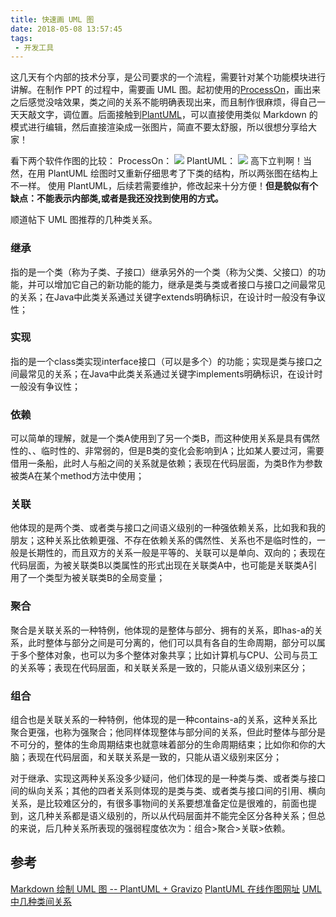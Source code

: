 ```yaml
---
title: 快速画 UML 图
date: 2018-05-08 13:57:45
tags:
 - 开发工具
---
```

这几天有个内部的技术分享，是公司要求的一个流程，需要针对某个功能模块进行讲解。在制作 PPT 的过程中，需要画 UML 图。起初使用的[ProcessOn](https://www.processon.com/)，画出来之后感觉没啥效果，类之间的关系不能明确表现出来，而且制作很麻烦，得自己一天天敲文字，调位置。后面接触到[PlantUML](http://plantuml.com/)，可以直接使用类似 Markdown 的模式进行编辑，然后直接渲染成一张图片，简直不要太舒服，所以很想分享给大家！

<!-- more -->

看下两个软件作图的比较：
ProcessOn：
![](https://images-1258496336.cos.ap-chengdu.myqcloud.com/2018/5/8/2.png)
PlantUML：
![](https://images-1258496336.cos.ap-chengdu.myqcloud.com/2018/5/8/1.png)
高下立判啊！当然，在用 PlantUML 绘图时又重新仔细思考了下类的结构，所以两张图在结构上不一样。
使用 PlantUML，后续若需要维护，修改起来十分方便！**但是貌似有个缺点：不能表示内部类,或者是我还没找到使用的方式。**

顺道帖下 UML 图推荐的几种类关系。
### 继承
指的是一个类（称为子类、子接口）继承另外的一个类（称为父类、父接口）的功能，并可以增加它自己的新功能的能力，继承是类与类或者接口与接口之间最常见的关系；在Java中此类关系通过关键字extends明确标识，在设计时一般没有争议性；

### 实现
指的是一个class类实现interface接口（可以是多个）的功能；实现是类与接口之间最常见的关系；在Java中此类关系通过关键字implements明确标识，在设计时一般没有争议性；

### 依赖
可以简单的理解，就是一个类A使用到了另一个类B，而这种使用关系是具有偶然性的、、临时性的、非常弱的，但是B类的变化会影响到A；比如某人要过河，需要借用一条船，此时人与船之间的关系就是依赖；表现在代码层面，为类B作为参数被类A在某个method方法中使用；

### 关联
他体现的是两个类、或者类与接口之间语义级别的一种强依赖关系，比如我和我的朋友；这种关系比依赖更强、不存在依赖关系的偶然性、关系也不是临时性的，一般是长期性的，而且双方的关系一般是平等的、关联可以是单向、双向的；表现在代码层面，为被关联类B以类属性的形式出现在关联类A中，也可能是关联类A引用了一个类型为被关联类B的全局变量；

### 聚合
聚合是关联关系的一种特例，他体现的是整体与部分、拥有的关系，即has-a的关系，此时整体与部分之间是可分离的，他们可以具有各自的生命周期，部分可以属于多个整体对象，也可以为多个整体对象共享；比如计算机与CPU、公司与员工的关系等；表现在代码层面，和关联关系是一致的，只能从语义级别来区分；

### 组合
组合也是关联关系的一种特例，他体现的是一种contains-a的关系，这种关系比聚合更强，也称为强聚合；他同样体现整体与部分间的关系，但此时整体与部分是不可分的，整体的生命周期结束也就意味着部分的生命周期结束；比如你和你的大脑；表现在代码层面，和关联关系是一致的，只能从语义级别来区分；

对于继承、实现这两种关系没多少疑问，他们体现的是一种类与类、或者类与接口间的纵向关系；其他的四者关系则体现的是类与类、或者类与接口间的引用、横向关系，是比较难区分的，有很多事物间的关系要想准备定位是很难的，前面也提到，这几种关系都是语义级别的，所以从代码层面并不能完全区分各种关系；但总的来说，后几种关系所表现的强弱程度依次为：组合>聚合>关联>依赖。

## 参考
[Markdown 绘制 UML 图 -- PlantUML + Gravizo](https://www.heqiangfly.com/2017/07/08/development-tool-markdown-plant-uml/)
[PlantUML 在线作图网址](http://www.plantuml.com/plantuml/uml/SyfFKj2rKt3CoKnELR1Io4ZDoSa70000)
[UML中几种类间关系](https://blog.csdn.net/sfdev/article/details/3906243)
